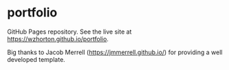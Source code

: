 # portfolio

GitHub Pages repository. See the live site at https://wzhorton.github.io/portfolio. 

Big thanks to Jacob Merrell (https://jmmerrell.github.io/) for providing a well developed template.
